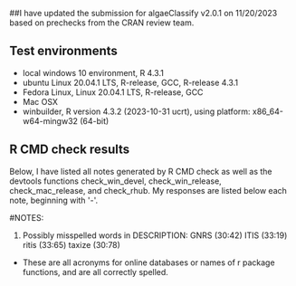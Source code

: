 ##I have updated the submission for algaeClassify v2.0.1 on 11/20/2023 based on prechecks from the CRAN review team.

## Test environments
* local windows 10 environment, R 4.3.1
* ubuntu Linux 20.04.1 LTS, R-release, GCC, R-release 4.3.1
* Fedora Linux, Linux 20.04.1 LTS, R-release, GCC
* Mac OSX
* winbuilder, R version 4.3.2 (2023-10-31 ucrt), using platform: x86_64-w64-mingw32 (64-bit)

## R CMD check results
Below, I have listed all notes generated by R CMD check as well as the devtools functions check_win_devel, check_win_release, check_mac_release, and check_rhub. My responses are listed below each note, beginning with '-'.

#NOTES:

1) Possibly misspelled words in DESCRIPTION:
  GNRS (30:42)
  ITIS (33:19)
  ritis (33:65)
  taxize (30:78)
  
- These are all acronyms for online databases or names of r package functions,
  and are all correctly spelled.
